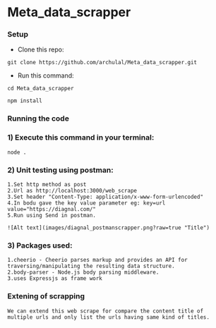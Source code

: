# Meta_data_scrapper

### Setup

* Clone this repo:

```
git clone https://github.com/archulal/Meta_data_scrapper.git

```

* Run this command:

```
cd Meta_data_scrapper

npm install
```

### Running the code

### 1) Execute this command in your terminal:

```
node .

```
### 2) Unit testing using postman:
```
1.Set http method as post
2.Url as http://localhost:3000/web_scrape
3.Set header "Content-Type: application/x-www-form-urlencoded"
4.In bodu gave the key value parameter eg: key=url value="https://diagnal.com/"
5.Run using Send in postman.

![Alt text](images/diagnal_postmanscrapper.png?raw=true "Title")

```
### 3) Packages used:
```
1.cheerio - Cheerio parses markup and provides an API for traversing/manipulating the resulting data structure. 
2.body-parser - Node.js body parsing middleware.
3.uses Expressjs as frame work
```

### Extening of scrapping
```
We can extend this web scrape for compare the content title of multiple urls and only list the urls having same kind of titles.
